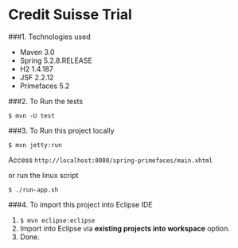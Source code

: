 Credit Suisse Trial
===============================
###1. Technologies used
* Maven 3.0
* Spring 5.2.8.RELEASE
* H2 1.4.187
* JSF 2.2.12
* Primefaces 5.2

###2. To Run the tests
```shell
$ mvn -U test
```
###3. To Run this project locally
```shell
$ mvn jetty:run
```
Access ```http://localhost:8080/spring-primefaces/main.xhtml```

or run the linux script

```shell
$ ./run-app.sh
```
###4. To import this project into Eclipse IDE
1. ```$ mvn eclipse:eclipse```
2. Import into Eclipse via **existing projects into workspace** option.
3. Done.
